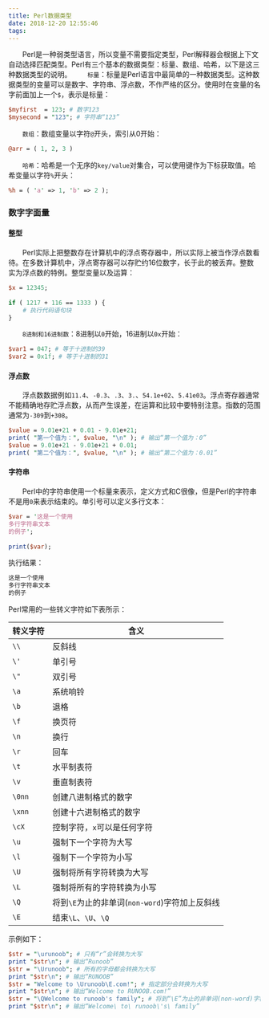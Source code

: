 ```yaml
---
title: Perl数据类型
date: 2018-12-20 12:55:46
tags:
---
```

&emsp;&emsp;Perl是一种弱类型语言，所以变量不需要指定类型，Perl解释器会根据上下文自动选择匹配类型。Perl有三个基本的数据类型：标量、数组、哈希，以下是这三种数据类型的说明。
&emsp;&emsp;`标量`：标量是Perl语言中最简单的一种数据类型。这种数据类型的变量可以是数字、字符串、浮点数，不作严格的区分。使用时在变量的名字前面加上一个`$`，表示是标量：

``` perl
$myfirst  = 123; # 数字123
$mysecond = "123"; # 字符串“123”
```

&emsp;&emsp;`数组`：数组变量以字符`@`开头，索引从0开始：

``` perl
@arr = ( 1, 2, 3 )
```

&emsp;&emsp;`哈希`：哈希是一个无序的`key/value`对集合，可以使用键作为下标获取值。哈希变量以字符`%`开头：

``` perl
%h = ( 'a' => 1, 'b' => 2 );
```

### 数字字面量

#### 整型

&emsp;&emsp;Perl实际上把整数存在计算机中的浮点寄存器中，所以实际上被当作浮点数看待。在多数计算机中，浮点寄存器可以存贮约16位数字，长于此的被丢弃。整数实为浮点数的特例。整型变量以及运算：

``` perl
$x = 12345;
​
if ( 1217 + 116 == 1333 ) {
    # 执行代码语句块
}
```

&emsp;&emsp;`8进制和16进制数`：8进制以`0`开始，16进制以`0x`开始：

``` perl
$var1 = 047; # 等于十进制的39
$var2 = 0x1f; # 等于十进制的31
```

#### 浮点数

&emsp;&emsp;浮点数数据例如`11.4`、`-0.3`、`.3`、`3.`、`54.1e+02`、`5.41e03`。浮点寄存器通常不能精确地存贮浮点数，从而产生误差，在运算和比较中要特别注意。指数的范围通常为`-309`到`+308`。

``` perl
$value = 9.01e+21 + 0.01 - 9.01e+21;
print( "第一个值为：", $value, "\n" ); # 输出“第一个值为：0”
$value = 9.01e+21 - 9.01e+21 + 0.01;
print( "第二个值为：", $value, "\n" ); # 输出“第二个值为：0.01”
```

#### 字符串

&emsp;&emsp;Perl中的字符串使用一个标量来表示，定义方式和C很像，但是Perl的字符串不是用`0`来表示结束的。单引号可以定义多行文本：

``` perl
$var = '这是一个使用
多行字符串文本
的例子';
​
print($var);
```

执行结果：

``` bash
这是一个使用
多行字符串文本
的例子
```

Perl常用的一些转义字符如下表所示：

转义字符 | 含义
--------|----
`\\` | 反斜线
`\'` | 单引号
`\"` | 双引号
`\a` | 系统响铃
`\b` | 退格
`\f` | 换页符
`\n` | 换行
`\r` | 回车
`\t` | 水平制表符
`\v` | 垂直制表符
`\0nn` | 创建八进制格式的数字
`\xnn` | 创建十六进制格式的数字
`\cX`  | 控制字符，`x`可以是任何字符
`\u`   | 强制下一个字符为大写
`\l`   | 强制下一个字符为小写
`\U`   | 强制将所有字符转换为大写
`\L`   | 强制将所有的字符转换为小写
`\Q`   | 将到`\E`为止的非单词(`non-word`)字符加上反斜线
`\E`   | 结束`\L`、`\U`、`\Q`

示例如下：

``` perl
$str = "\urunoob"; # 只有“r”会转换为大写
print "$str\n"; # 输出“Runoob”
$str = "\Urunoob"; # 所有的字母都会转换为大写
print "$str\n"; # 输出“RUNOOB”
$str = "Welcome to \Urunoob\E.com!"; # 指定部分会转换为大写
print "$str\n"; # 输出“Welcome to RUNOOB.com!”
$str = "\QWelcome to runoob's family"; # 将到“\E”为止的非单词(non-word)字符加上反斜线
print "$str\n"; # 输出“Welcome\ to\ runoob\'s\ family”
```